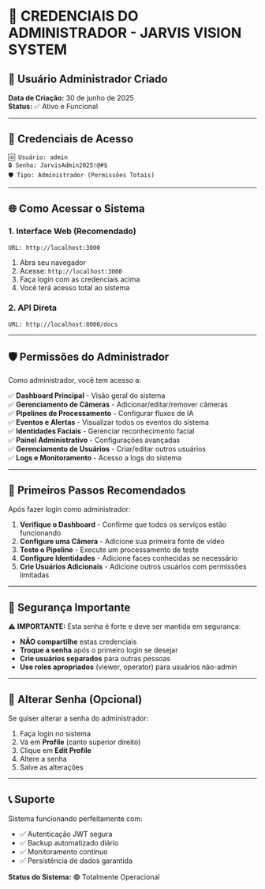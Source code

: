 # 🔐 CREDENCIAIS DO ADMINISTRADOR - JARVIS VISION SYSTEM

## 👤 **Usuário Administrador Criado**

**Data de Criação:** 30 de junho de 2025  
**Status:** ✅ Ativo e Funcional

---

## 🔑 **Credenciais de Acesso**

```
🆔 Usuário: admin
🔒 Senha: JarvisAdmin2025!@#$
🛡️ Tipo: Administrador (Permissões Totais)
```

---

## 🌐 **Como Acessar o Sistema**

### **1. Interface Web (Recomendado)**
```
URL: http://localhost:3000
```

1. Abra seu navegador
2. Acesse: `http://localhost:3000`
3. Faça login com as credenciais acima
4. Você terá acesso total ao sistema

### **2. API Direta**
```
URL: http://localhost:8000/docs
```

---

## 🛡️ **Permissões do Administrador**

Como administrador, você tem acesso a:

✅ **Dashboard Principal** - Visão geral do sistema  
✅ **Gerenciamento de Câmeras** - Adicionar/editar/remover câmeras  
✅ **Pipelines de Processamento** - Configurar fluxos de IA  
✅ **Eventos e Alertas** - Visualizar todos os eventos do sistema  
✅ **Identidades Faciais** - Gerenciar reconhecimento facial  
✅ **Painel Administrativo** - Configurações avançadas  
✅ **Gerenciamento de Usuários** - Criar/editar outros usuários  
✅ **Logs e Monitoramento** - Acesso a logs do sistema  

---

## 🔧 **Primeiros Passos Recomendados**

Após fazer login como administrador:

1. **Verifique o Dashboard** - Confirme que todos os serviços estão funcionando
2. **Configure uma Câmera** - Adicione sua primeira fonte de vídeo
3. **Teste o Pipeline** - Execute um processamento de teste
4. **Configure Identidades** - Adicione faces conhecidas se necessário
5. **Crie Usuários Adicionais** - Adicione outros usuários com permissões limitadas

---

## 🚨 **Segurança Importante**

⚠️ **IMPORTANTE:** Esta senha é forte e deve ser mantida em segurança:

- **NÃO compartilhe** estas credenciais
- **Troque a senha** após o primeiro login se desejar
- **Crie usuários separados** para outras pessoas
- **Use roles apropriados** (viewer, operator) para usuários não-admin

---

## 🔄 **Alterar Senha (Opcional)**

Se quiser alterar a senha do administrador:

1. Faça login no sistema
2. Vá em **Profile** (canto superior direito)
3. Clique em **Edit Profile**
4. Altere a senha
5. Salve as alterações

---

## 📞 **Suporte**

Sistema funcionando perfeitamente com:
- ✅ Autenticação JWT segura
- ✅ Backup automatizado diário
- ✅ Monitoramento contínuo
- ✅ Persistência de dados garantida

**Status do Sistema:** 🟢 Totalmente Operacional
